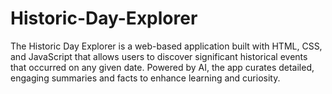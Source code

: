 # Historic-Day-Explorer
The Historic Day Explorer is a web-based application built with HTML, CSS, and JavaScript that allows users to discover significant historical events that occurred on any given date. Powered by AI, the app curates detailed, engaging summaries and facts to enhance learning and curiosity.
